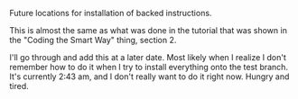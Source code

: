 Future locations for installation of backed instructions.

This is almost the same as what was done in the tutorial that was shown in the "Coding the Smart Way" thing, section 2.

I'll go through and add this at a later date.  Most likely when I realize I don't remember how to do it when I try to install everything onto the test branch.
It's currently 2:43 am, and I don't really want to do it right now.  Hungry and tired.
